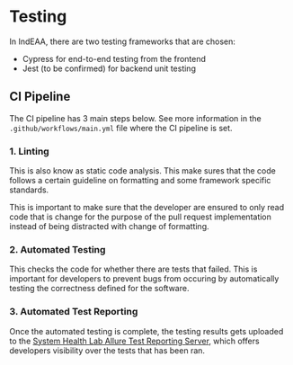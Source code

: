 # Testing
In IndEAA, there are two testing frameworks that are chosen:

- Cypress for end-to-end testing from the frontend
- Jest (to be confirmed) for backend unit testing

## CI Pipeline
The CI pipeline has 3 main steps below. See more information in the `.github/workflows/main.yml` file where the CI pipeline is set.

### 1. Linting
This is also know as static code analysis. This make sures that the code follows a certain guideline on formatting and some framework specific standards.

This is important to make sure that the developer are ensured to only read code that is change for the purpose of the pull request implementation instead of being distracted with change of formatting.

### 2. Automated Testing
This checks the code for whether there are tests that failed. This is important for developers to prevent bugs from occuring by automatically testing the correctness defined for the software.


### 3. Automated Test Reporting
Once the automated testing is complete, the testing results gets uploaded to the [System Health Lab Allure Test Reporting Server](https://allure.systemhealthlab.com/), which offers developers visibility over the tests that has been ran.